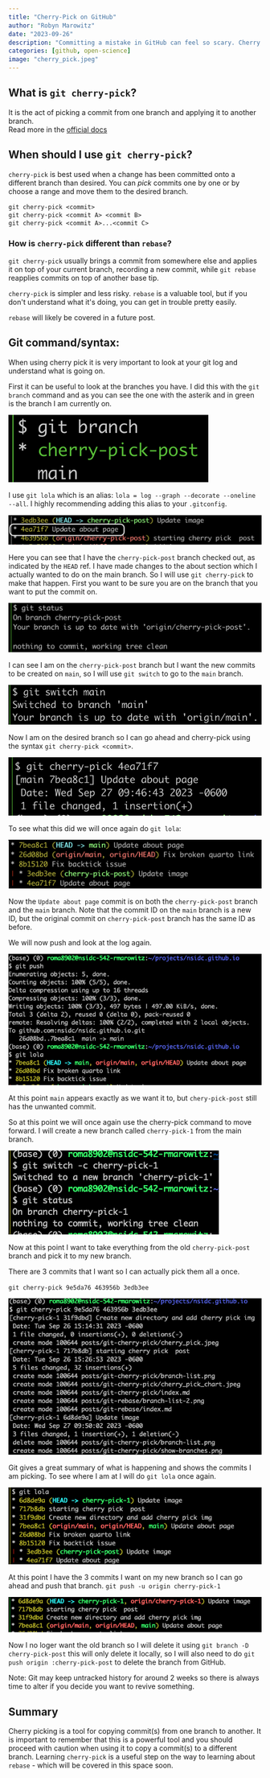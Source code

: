 ```yaml
---
title: "Cherry-Pick on GitHub"
author: "Robyn Marowitz"
date: "2023-09-26"
description: "Committing a mistake in GitHub can feel so scary. Cherry picking is a tool to help you fix your history when something like that happens. This post lays out instructions on the cherry picking method."
categories: [github, open-science]
image: "cherry_pick.jpeg"
---
```


## What is `git cherry-pick`?

It is the act of picking a commit from one branch and applying it to another branch.  
Read more in the [official docs](https://git-scm.com/docs/git-cherry-pick)

## When should I use `git cherry-pick`?

`cherry-pick` is best used when a change has been committed onto a different branch than desired. You can *pick* commits one by one or by choose a range and move them to the desired branch. 

```
git cherry-pick <commit>
git cherry-pick <commit A> <commit B>
git cherry-pick <commit A>...<commit C>
```

### How is `cherry-pick` different than `rebase`?

`git cherry-pick` usually brings a commit from somewhere else and applies it on top of your current branch, recording a new commit, while `git rebase` reapplies commits on top of another base tip.

`cherry-pick` is simpler and less risky. `rebase` is a valuable tool, but if you don't understand what it's doing, you can get in trouble pretty easily.

`rebase` will likely be covered in a future post. 

## Git command/syntax:

When using cherry pick it is very important to look at your git log and understand what is going on.

First it can be useful to look at the branches you have. I did this with the `git branch` command and as you can see the one with the asterik and in green is the branch I am currently on. 

![image showing branches with asterik showing the branch user is on](show-branches.png)

I use `git lola` which is an alias:  `lola = log --graph --decorate --oneline --all`. I highly recommending adding this alias to your `.gitconfig`. 

![git history with circle around the commit that will be cherry-picked](lola-1.png)


Here you can see that I have the `cherry-pick-post` branch checked out, as indicated by the `HEAD` ref. I have made changes to the about section which I actually wanted to do on the main branch. So I will use `git cherry-pick` to make that happen. First you want to be sure you are on the branch that you want to put the commit on.

![image showing results of 'git status' command. Shows current branch and that there is nothing to commit.](status-on-cpp-branch.png)

I can see I am on the `cherry-pick-post` branch but I want the new commits to be created on `main`, so I will use `git switch` to go to the `main` branch. 

![git switch command shown moving the head to main branch](switch-main.png)

Now I am on the desired branch so I can go ahead and cherry-pick using the syntax `git cherry-pick <commit>`.

![pick command with previously circled commit #4ea71f7 chosen and git response shown](pick-commit-1.png)

To see what this did we will once again do `git lola`:

![git log command run showing new comnit with same caption as 4ea71f7 (update about page) on main branch](lola-after-pick1.png)

Now the `Update about page` commit is on both the `cherry-pick-post` branch and the `main` branch. Note that the commit ID on the `main` branch is a new ID, but the original commit  on `cherry-pick-post` branch has the same ID as before.

We will now push and look at the log again. 

![git push command shown at top of image followed by git lola command with 'Update about page' commit shown on origin.main, Head, main branch](push-and-lola.png)

At this point `main` appears exactly as we want it to, but `chery-pick-post` still has the unwanted commit. 

So at this point we will once again use the cherry-pick command to move forward. I will create a new branch called `cherry-pick-1` from the main branch.

![creation of new cherry-pick-1 branch using git switch -c command](new-branch.png)

Now at this point I want to take everything from the old `cherry-pick-post` branch and pick it to my new branch. 

There are 3 commits that I want so I can actually pick them all a once. 

`git cherry-pick 9e5da76 463956b 3edb3ee`

![git response to the cherry pick command listed above this image](pick-2.png)

Git gives a great summary of what is happening and shows the commits I am picking. 
To see where I am at I will do `git lola` once again.

![git log showing head on new branch containing the 3 picked comits with new commit numbers](lola-2.png)

At this point I have the 3 commits I want on my new branch so I can go ahead and push that branch. `git push -u origin cherry-pick-1`

![log after push](lola-3.png)

Now I no loger want the old branch so I will delete it using `git branch -D cherry-pick-post` this will only delete it locally, so I will also need to do `git push origin :cherry-pick-post` to delete the branch from GitHub.

Note: Git may keep untracked history for around 2 weeks so there is always time to alter if you decide you want to revive something. 

## Summary

Cherry picking is a tool for copying commit(s) from one branch to another.
It is important to remember that this is a powerful tool and you should proceed with caution when using it to copy a commit(s) to a different branch. 
Learning `cherry-pick` is a useful step on the way to learning about `rebase` - which will be covered in this space soon. 

